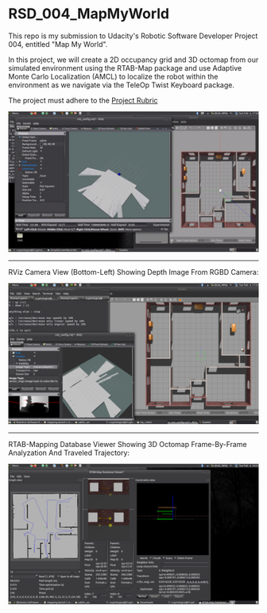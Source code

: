 # RSD_004_MapMyWorld
This repo is my submission to Udacity's Robotic Software Developer Project 004, entitled "Map My World".

In this project, we will create a 2D occupancy grid and 3D octomap from our simulated environment using the RTAB-Map package and use Adaptive Monte Carlo Localization (AMCL) to localize the robot within the environment as we navigate via the TeleOp Twist Keyboard package.

The project must adhere to the [Project Rubric](https://review.udacity.com/#!/rubrics/2352/view)

 ![WhereAmIScreenshot](./images/004_001.png)

***   ***   ***

RViz Camera View (Bottom-Left) Showing Depth Image From RGBD Camera:

![DepthImageScreenshot](./images/004_002.png)

***   ***   ***

RTAB-Mapping Database Viewer Showing 3D Octomap Frame-By-Frame Analyzation And Traveled Trajectory:

![FrameAnalysisScreenshot](./images/004_003.png)
